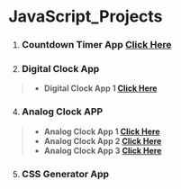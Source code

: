 # JavaScript_Projects

1. ### Countdown Timer App  **[Click Here](https://gokulsankar-21.github.io/JavaScript_Projects/01_Countdown_Timer_App/)**

2. ### Digital Clock App

>   -  **Digital Clock App 1 [Click Here]()**

4. ### Analog Clock APP

>   -  **Analog Clock App 1 [Click Here](https://gokulsankar-21.github.io/JavaScript_Projects/02_Analog_Clock_App/analog-clock-app-1/)**
>   -  **Analog Clock App 2 [Click Here](https://gokulsankar-21.github.io/JavaScript_Projects/02_Analog_Clock_App/analog-clock-app-2/)**
>   -  **Analog Clock App 3 [Click Here](https://gokulsankar-21.github.io/JavaScript_Projects/02_Analog_Clock_App/analog-clock-task-app/)** 


5. ### CSS Generator App

